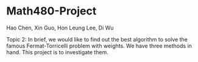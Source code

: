 Math480-Project
===============

Hao Chen, Xin Guo, Hon Leung Lee, Di Wu


Topic 2: 
In brief, we would like to find out the best algorithm to solve the famous Fermat-Torricelli problem with weights. We have three methods in hand. This project is to investigate them.
